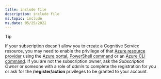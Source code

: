 ```yaml
---
title: include file
description: include file
ms.topic: include
ms.date: 05/25/2022
---
```


> [!Tip]
> If your subscription doesn't allow you to create a Cognitive Service resource, you may need to enable the privilege of that [Azure resource provider](../../azure-resource-manager/management/resource-providers-and-types.md#register-resource-provider) using the [Azure portal](../../azure-resource-manager/management/resource-providers-and-types.md#azure-portal), [PowerShell command](../../azure-resource-manager/management/resource-providers-and-types.md#azure-powershell) or an [Azure CLI command](../../azure-resource-manager/management/resource-providers-and-types.md#azure-cli). If you are not the subscription owner, ask the _Subscription Owner_ or someone with a role of _admin_ to complete the registration for you or ask for the **/register/action** privileges to be granted to your account.